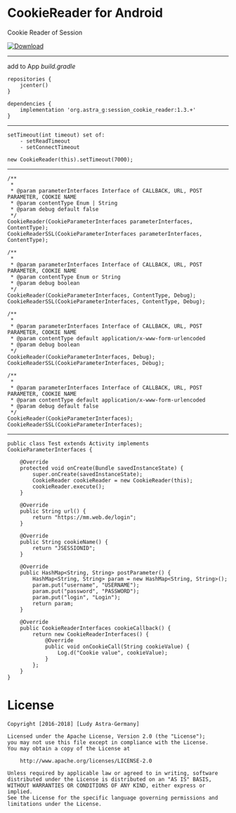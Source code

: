 # CookieReader for Android

Cookie Reader of Session

[![Download](https://api.bintray.com/packages/ludy87/maven/SessionCookieReader/images/download.svg)](https://bintray.com/ludy87/maven/SessionCookieReader/_latestVersion)



-----
add to App *build.gradle*

    repositories {
        jcenter()
    }

    dependencies {
        implementation 'org.astra_g:session_cookie_reader:1.3.+'
    }

-----

    setTimeout(int timeout) set of:
        - setReadTimeout
        - setConnectTimeout

    new CookieReader(this).setTimeout(7000);
-----

    /**
     *
     * @param parameterInterfaces Interface of CALLBACK, URL, POST PARAMETER, COOKIE NAME
     * @param contentType Enum | String
     * @param debug default false
     */
    CookieReader(CookieParameterInterfaces parameterInterfaces, ContentType);
    CookieReaderSSL(CookieParameterInterfaces parameterInterfaces, ContentType);

    /**
     *
     * @param parameterInterfaces Interface of CALLBACK, URL, POST PARAMETER, COOKIE NAME
     * @param contentType Enum or String
     * @param debug boolean
     */
    CookieReader(CookieParameterInterfaces, ContentType, Debug);
    CookieReaderSSL(CookieParameterInterfaces, ContentType, Debug);

    /**
     *
     * @param parameterInterfaces Interface of CALLBACK, URL, POST PARAMETER, COOKIE NAME
     * @param contentType default application/x-www-form-urlencoded
     * @param debug boolean
     */
    CookieReader(CookieParameterInterfaces, Debug);
    CookieReaderSSL(CookieParameterInterfaces, Debug);

    /**
     *
     * @param parameterInterfaces Interface of CALLBACK, URL, POST PARAMETER, COOKIE NAME
     * @param contentType default application/x-www-form-urlencoded
     * @param debug default false
     */
    CookieReader(CookieParameterInterfaces);
    CookieReaderSSL(CookieParameterInterfaces);

-----

    public class Test extends Activity implements CookieParameterInterfaces {

        @Override
        protected void onCreate(Bundle savedInstanceState) {
            super.onCreate(savedInstanceState);
            CookieReader cookieReader = new CookieReader(this);
            cookieReader.execute();
        }

        @Override
        public String url() {
            return "https://mm.web.de/login";
        }

        @Override
        public String cookieName() {
            return "JSESSIONID";
        }

        @Override
        public HashMap<String, String> postParameter() {
            HashMap<String, String> param = new HashMap<String, String>();
            param.put("username", "USERNAME");
            param.put("password", "PASSWORD");
            param.put("login", "Login");
            return param;
        }

        @Override
        public CookieReaderInterfaces cookieCallback() {
            return new CookieReaderInterfaces() {
                @Override
                public void onCookieCall(String cookieValue) {
                    Log.d("Cookie value", cookieValue);
                }
            };
        }
    }

License
====================

    Copyright [2016-2018] [Ludy Astra-Germany]

    Licensed under the Apache License, Version 2.0 (the "License");
    you may not use this file except in compliance with the License.
    You may obtain a copy of the License at

        http://www.apache.org/licenses/LICENSE-2.0

    Unless required by applicable law or agreed to in writing, software
    distributed under the License is distributed on an "AS IS" BASIS,
    WITHOUT WARRANTIES OR CONDITIONS OF ANY KIND, either express or implied.
    See the License for the specific language governing permissions and
    limitations under the License.